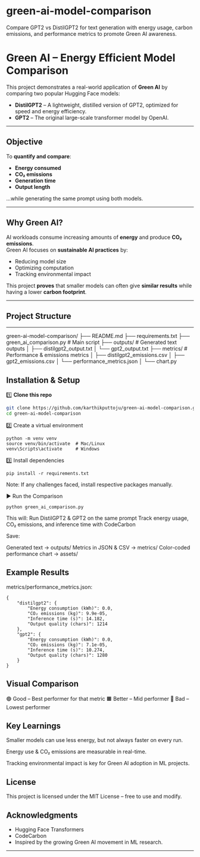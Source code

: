 # green-ai-model-comparison
Compare GPT2 vs DistilGPT2 for text generation with energy usage, carbon emissions, and performance metrics to promote Green AI awareness.

# Green AI – Energy Efficient Model Comparison

This project demonstrates a real-world application of **Green AI** by comparing two popular Hugging Face models:

- **DistilGPT2** – A lightweight, distilled version of GPT2, optimized for speed and energy efficiency.  
- **GPT2** – The original large-scale transformer model by OpenAI.

---

## Objective

To **quantify and compare**:

- **Energy consumed**
- **CO₂ emissions**
- **Generation time**
- **Output length**

…while generating the same prompt using both models.

---

## Why Green AI?

AI workloads consume increasing amounts of **energy** and produce **CO₂ emissions**.  
Green AI focuses on **sustainable AI practices** by:

- Reducing model size
- Optimizing computation
- Tracking environmental impact

This project **proves** that smaller models can often give **similar results** while having a lower **carbon footprint**.

---

## Project Structure
---

green-ai-model-comparison/
├── README.md
├── requirements.txt
├── green_ai_comparison.py # Main script
├── outputs/ # Generated text outputs
│ ├── distilgpt2_output.txt
│ └── gpt2_output.txt
├── metrics/ # Performance & emissions metrics
│ ├── distilgpt2_emissions.csv
│ ├── gpt2_emissions.csv
│ └── performance_metrics.json
│ └── chart.py


##  Installation & Setup

1️⃣ **Clone this repo**
```bash
git clone https://github.com/karthikputtoju/green-ai-model-comparison.git
cd green-ai-model-comparison
```

2️⃣ Create a virtual environment
```
python -m venv venv
source venv/bin/activate  # Mac/Linux
venv\Scripts\activate     # Windows
```

3️⃣ Install dependencies
```
pip install -r requirements.txt

```
Note: If any challenges faced, install respective packages manually.

▶️ Run the Comparison
```
python green_ai_comparison.py

```
This will:
Run DistilGPT2 & GPT2 on the same prompt
Track energy usage, CO₂ emissions, and inference time with CodeCarbon

Save:

Generated text → outputs/
Metrics in JSON & CSV → metrics/
Color-coded performance chart → assets/

## Example Results
metrics/performance_metrics.json:
```
{
    "distilgpt2": {
        "Energy consumption (kWh)": 0.0,
        "CO₂ emissions (kg)": 9.9e-05,
        "Inference time (s)": 14.182,
        "Output quality (chars)": 1214
    },
    "gpt2": {
        "Energy consumption (kWh)": 0.0,
        "CO₂ emissions (kg)": 7.1e-05,
        "Inference time (s)": 10.274,
        "Output quality (chars)": 1280
    }
}
```

## Visual Comparison
🟢 Good – Best performer for that metric
🟧 Better – Mid performer
🔴 Bad – Lowest performer


## Key Learnings
Smaller models can use less energy, but not always faster on every run.

Energy use & CO₂ emissions are measurable in real-time.

Tracking environmental impact is key for Green AI adoption in ML projects.

## License
This project is licensed under the MIT License – free to use and modify.

## Acknowledgments
- Hugging Face Transformers
- CodeCarbon
- Inspired by the growing Green AI movement in ML research.

---